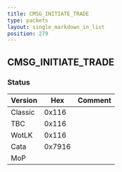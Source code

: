 ```yaml
---
title: CMSG_INITIATE_TRADE
type: packets
layout: single_markdown_in_list
position: 279
---
```


## CMSG_INITIATE_TRADE

### Status

Version    | Hex        | Comment
---------- | ---------- | ---------- 
Classic    | 0x116      |
TBC        | 0x116      |
WotLK      | 0x116      |
Cata       | 0x7916     |
MoP        |            |